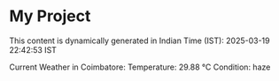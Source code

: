 # My Project

This content is dynamically generated in Indian Time (IST): 2025-03-19 22:42:53 IST


Current Weather in Coimbatore:
Temperature: 29.88 °C
Condition: haze
